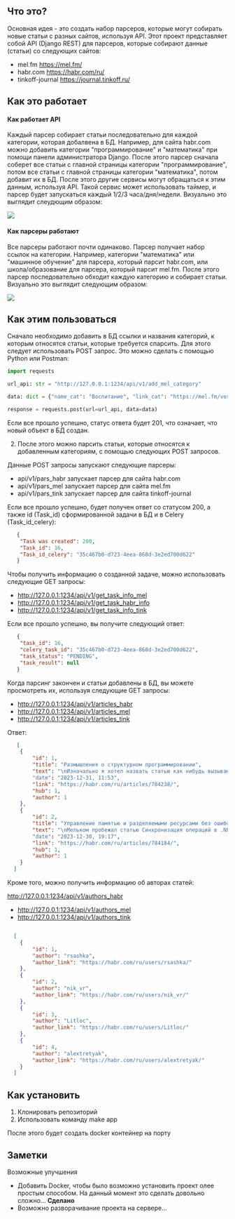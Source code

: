 ## Что это?

Основная идея - это создать набор парсеров, которые могут собирать новые статьи
с разных сайтов, используя API. Этот проект представляет собой API (Django REST) для парсеров, которые собирают данные (статьи) со следующих сайтов:

+ mel.fm https://mel.fm/
+ habr.com https://habr.com/ru/
+ tinkoff-journal https://journal.tinkoff.ru/


## Как это работает

#### Как работает API

Каждый парсер собирает статьи последовательно для каждой категории, которая добалвена в БД.
Например, для сайта habr.com можно добавить категории "программирование" и "математика" при помощи панели администратора Django. 
После этого парсер сначала соберет все статьи с главной страницы категории "программирование", потом все статьи с главной страницы
категории "математика", потом добавит их в БД. После этого другие сервисы могут обращаться к этим данным, используя API. Такой сервис
может использовать таймер, и парсер будет запускаться каждый 1/2/3 часа/дня/недели. Визуально это выглядит слеудющим образом:

![](https://github.com/iriskin77/Habr_parser_api/blob/master/images/dj_pars.png)

#### Как парсеры работают

Все парсеры работают почти одинаково. Парсер получает набор ссылок на категории. Например, категории "математика" или
"машинное обучение" для парсера, который парсит habr.com, или школа/образование для парсера, который парсит mel.fm.
После этого парсер последовательно обходит каждую категорию и собирает статьи. Визуально это выглядит следующим образом:

![](https://github.com/iriskin77/Habr_parser_api/blob/master/images/parser.png)

## Как этим пользоваться

Сначало необходимо добавить в БД ссылки и названия категорий, 
к которым относятся статьи, которые требуется спарсить. Для этого следует
использовать POST запрос. Это можно сделать с помощью Python или Postman:

```python
import requests

url_api: str = "http://127.0.0.1:1234/api/v1/add_mel_category"

data: dict = {"name_cat": "Воспитание", "link_cat": "https://mel.fm/vospitaniye"}

response = requests.post(url=url_api, data=data)

```

Если все прошло успешно, статус ответа будет 201, что означает, что новый объект в БД
создан.

2) После этого можно парсить статьи, которые относятся к добавленным категориям, 
с помощью следующих POST запросов.

Данные POST запросы запускают следующие парсеры:

+ api/v1/pars_habr запускает парсер для сайта habr.com
+ api/v1/pars_mel запускает парсер для сайта  mel.fm
+ api/v1/pars_tink запускает парсер для сайта tinkoff-journal

Если все прошло успешно, будет получен ответ со статусом 200, а также
id (Task_id) сформированной задачи в БД и в Celery (Task_id_celery):

```json
   {
    "Task was created": 200,
    "Task_id": 16,
    "Task_id_celery": "35c467b0-d723-4eea-868d-3e2ed700d622"
   }
```

Чтобы получить информацию о созданной задаче, можно использовать следующие 
GET запросы:

+ http://127.0.0.1:1234/api/v1/get_task_info_mel
+ http://127.0.0.1:1234/api/v1/get_task_habr_info
+ http://127.0.0.1:1234/api/v1/get_task_info_tink

Если все прошло успешно, вы получите следующий ответ:

```json
   {
    "task_id": 16,
    "celery_task_id": "35c467b0-d723-4eea-868d-3e2ed700d622",
    "task_status": "PENDING",
    "task_result": null
   }
```

Когда парсинг закончен и статьи добавлены в БД, вы можете просмотреть их, используя
следующие GET запросы:

+ http://127.0.0.1:1234/api/v1/articles_habr
+ http://127.0.0.1:1234/api/v1/articles_mel
+ http://127.0.0.1:1234/api/v1/articles_tink

Ответ:

```json
   [
    {
        "id": 1,
        "title": "Размышления о структурном программировании",
        "text": "\nИзначально я хотел назвать статью как нибудь вызывающе, например, \"Как наука может превращаться в религию\..."
        "date": "2023-12-31, 11:53",
        "link": "https://habr.com/ru/articles/784238/",
        "hub": 1,
        "author": 1
    },
    {
        "id": 2,
        "title": "Управление памятью и разделяемыми ресурсами без ошибок",
        "text": "\nМельком пробежал статью Синхронизация операций в .NET на примерах / Хабр, после чего..."
        "date": "2023-12-30, 19:17",
        "link": "https://habr.com/ru/articles/784184/",
        "hub": 1,
        "author": 1
    }
  ]
```

Кроме того, можно получить информацию об авторах статей:

 http://127.0.0.1:1234/api/v1/authors_habr
+ http://127.0.0.1:1234/api/v1/authors_mel
+ http://127.0.0.1:1234/api/v1/authors_tink

```json

  [
    {
        "id": 1,
        "author": "rsashka",
        "author_link": "https://habr.com/ru/users/rsashka/"
    },
    {
        "id": 2,
        "author": "nik_vr",
        "author_link": "https://habr.com/ru/users/nik_vr/"
    },
    {
        "id": 3,
        "author": "Litloc",
        "author_link": "https://habr.com/ru/users/Litloc/"
    },
    {
        "id": 4,
        "author": "alextretyak",
        "author_link": "https://habr.com/ru/users/alextretyak/"
    }
  ]  

```

## Как установить

1) Клонировать репозиторий
2) Использовать команду make app

После этого будет создать docker контейнер на порту

## Заметки

Возможные улучшения

+ Добавить Docker, чтобы было возможно установить проект олее простым способом. На данный момент это сделать довольно сложно... <strong>Сделано</strong>
+ Возможно разворачивание проекта на сервере...
